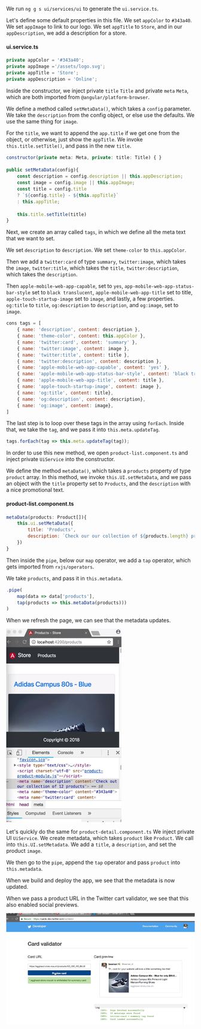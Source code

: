 We run `ng g s ui/services/ui` to generate the `ui.service.ts`. 

Let's define some default properties in this file. We set `appColor` to `#343a40`. We set `appImage` to link to our logo. We set `appTitle` to `Store`, and in our `appDescription`, we add a description for a store.

#### ui.service.ts
```javascript
private appColor = '#343a40';
private appImage ='/assets/logo.svg';
private appTitle = 'Store';
private appDescription = 'Online';
```

Inside the constructor, we inject private `title` `Title` and private `meta` `Meta`, which are both imported from `@angular/platform-browser`. 

We define a method called `setMetaData()`, which takes a `config` parameter. We take the `description` from the config object, or else use the defaults. We use the same thing for `image`.

For the `title`, we want to append the `app.title` if we get one from the object, or otherwise, just show the `appTitle`. We invoke `this.title.setTitle()`, and pass in the new `title`. 

```javascript
constructor(private meta: Meta, private: title: Title) { }

public setMetaData(config){
    const description = config.description || this.appDescription;
    const image = config.image || this.appImage;
    const title = config.title
    ? `${config.title} - ${this.appTitle}`
    : this.appTitle;
    
    this.title.setTitle(title)
}
```

Next, we create an array called `tags`, in which we define all the meta text that we want to set.

We set `description` to `description`. We set `theme-color` to `this.appColor`. 

Then we add a `twitter:card` of type `summary`, `twitter:image`, which takes the `image`, `twitter:title`, which takes the `title`, `twitter:description`, which takes the `description`.

Then `apple-mobile-web-app-capable`, set to `yes`, `app-mobile-web-app-status-bar-style` set to `black translucent`, `apple-mobile-web-app-title` set to title, `apple-touch-startup-image` set to `image`, and lastly, a few properties. `og:title` to `title`, `og:description` to `description`, and `og:image`, set to `image`.


```javascript
cons tags = [
    { name: 'description', content: description },
    { name: 'theme-color', content: this.appColor },
    { name: 'twitter:card', content: 'summary' },
    { name: 'twitter:image', content: image },
    { name: 'twitter:title', content: title },
    { name: 'twitter:description', content: description },
    { name: 'apple-mobile-web-app-capable', content: 'yes' },
    { name: 'apple-mobile-web-app-status-bar-style', content: 'black translucent' },
    { name: 'apple-mobile-web-app-title', content: title },
    { name: 'apple-touch-startup-image', content: image },
    { name: 'og:title', content: title},
    { name: 'og:description', content: description},
    { name: 'og:image', content: image},
]
```

The last step is to loop over these tags in the array using `forEach`. Inside that, we take the `tag`, and we pass it into `this.meta.updateTag`. 

```javascript
tags.forEach(tag => this.meta.updateTag(tag));
```

In order to use this new method, we open `product-list.component.ts` and inject private `UiService` into the constructor.

We define the method `metaData()`, which takes a `products` property of type `product` array. In this method, we invoke `this.UI.setMetaData`, and we pass an object with the `title` property set to `Products`, and the `description` with a nice promotional text.

#### product-list.component.ts
```javascript
metaData(products: Product[]){
    this.ui.setMetaData({
        title: 'Products',
        description: `Check our our collection of ${products.length} products`
    })
}
```

Then inside the `pipe`, below our `map` operator, we add a `tap` operator, which gets imported from `rxjs/operators`. 

We take `products`, and pass it in `this.metadata`. 

```javascript
.pipe(
    map(data => data['products'],
    tap(products => this.metaData(products)))
)
```

When we refresh the page, we can see that the metadata updates.

![Metadata](../images/angular-add-dynamic-metadata-to-an-angular-cli-project-metadata.png)

Let's quickly do the same for `product-detail.component.ts` We inject private UI `UiService`. We create metadata, which takes `product` like `Product`. We call into `this.UI.setMetadata`. We add a `title`, a `description`, and set the product `image`.

We then go to the `pipe`, append the `tap` operator and pass `product` into `this.metadata`. 

When we build and deploy the app, we see that the metadata is now updated. 

When we pass a product URL in the Twitter cart validator, we see that this also enabled social previews.

![Twitter](../images/angular-add-dynamic-metadata-to-an-angular-cli-project-twitter.png)